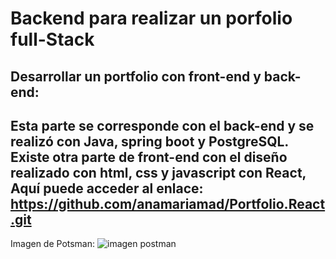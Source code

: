 # Backend para realizar un porfolio full-Stack

## Desarrollar un portfolio con front-end y back-end:

## Esta parte se corresponde con el back-end y se realizó con Java, spring boot y PostgreSQL. Existe otra parte de front-end con el diseño realizado con html, css y javascript con React,  Aquí puede acceder al enlace: https://github.com/anamariamad/Portfolio.React.git


Imagen de Potsman: 
![imagen postman](https://github.com/anamariamad/PortfolioBackend/assets/134279099/a6b7c495-3b4f-4cc8-8735-21108921138e)

